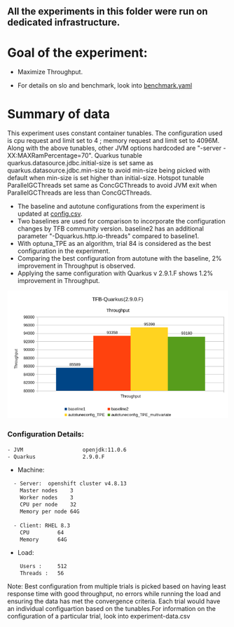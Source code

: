 ## All the experiments in this folder were run on dedicated infrastructure.

# Goal of the experiment:
- Maximize Throughput.

- For details on slo and benchmark, look into [benchmark.yaml](benchmark.yaml)

# Summary of data

This experiment uses constant container tunables. The configuration used is cpu request and limit set to 4 ; memory request and limit set to 4096M.
Along with the above tunables, other JVM options hardcoded are "-server -XX:MAXRamPercentage=70".
Quarkus tunable quarkus.datasource.jdbc.initial-size is set same as quarkus.datasource.jdbc.min-size to avoid min-size being picked with default when min-size is set higher than initial-size.
Hotspot tunable ParallelGCThreads set same as ConcGCThreads to avoid JVM exit when ParallelGCThreads are less than ConcGCThreads.

- The baseline and autotune configurations from the experiment is updated at [config.csv](manuals/config.csv). 
- Two baselines are used for comparison to incorporate the configuration changes by TFB community version. baseline2 has an additional parameter "-Dquarkus.http.io-threads" compared to baseline1.
- With optuna_TPE as an algorithm, trial 84 is considered as the best configuration in the experiment.
- Comparing the best configuration from autotune with the baseline, 2% improvement in Throughput is observed.
- Applying the same configuration with Quarkus v 2.9.1.F shows 1.2% improvement in Throughput.

![Throughput](Throughput.png)

### Configuration Details:
```
- JVM                   openjdk:11.0.6
- Quarkus               2.9.0.F
```
- Machine: 
```
  - Server:  openshift cluster v4.8.13
    Master nodes	3
    Worker nodes	3
    CPU per node	32
    Memory per node	64G

  - Client: RHEL 8.3
    CPU  		64
    Memory 		64G  
```
- Load: 
```
 	Users :		512
	Threads :	56
```


Note: Best configuration from multiple trials is picked based on having least response time with good throughput, no errors while running the load and ensuring the data has met the convergence criteria.
Each trial would have an individual configuartion based on the tunables.For information on the configuration of a particular trial, look into experiment-data.csv
